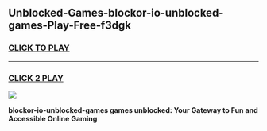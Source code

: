 
## Unblocked-Games-blockor-io-unblocked-games-Play-Free-f3dgk
<h3>
<a href="https://premium76.site?title=blockor-io-unblocked-games&ref=15A">CLICK TO PLAY</a></h3>
<hr>

<h3>
<a href="https://premium76.site?title=blockor-io-unblocked-games&ref=15A">CLICK 2 PLAY</a>
  
</h3>

<a href="https://premium76.site?title=blockor-io-unblocked-games&ref=15A"><img src="https://clearcache.store/games.png"></a>


**blockor-io-unblocked-games games unblocked: Your Gateway to Fun and Accessible Online Gaming**
